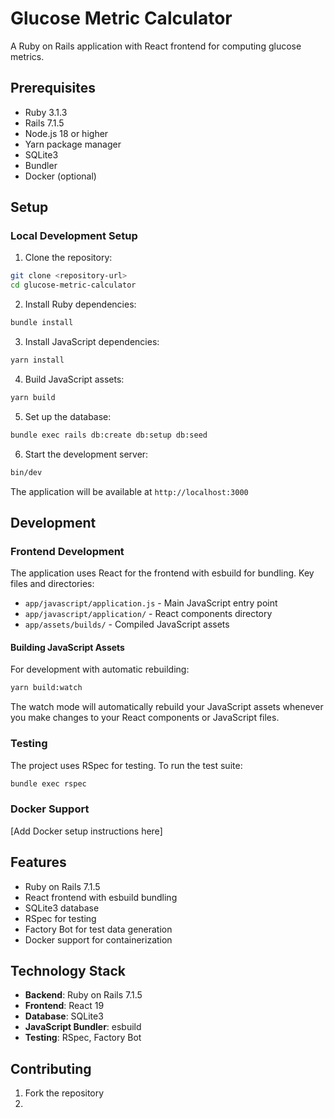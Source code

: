 # Glucose Metric Calculator

A Ruby on Rails application with React frontend for computing glucose metrics.

## Prerequisites

- Ruby 3.1.3
- Rails 7.1.5
- Node.js 18 or higher
- Yarn package manager
- SQLite3
- Bundler
- Docker (optional)

## Setup

### Local Development Setup

1. Clone the repository:
```bash
git clone <repository-url>
cd glucose-metric-calculator
```

2. Install Ruby dependencies:
```bash
bundle install
```

3. Install JavaScript dependencies:
```bash
yarn install
```

4. Build JavaScript assets:
```bash
yarn build
```

5. Set up the database:
```bash
bundle exec rails db:create db:setup db:seed
```

6. Start the development server:
```bash
bin/dev
```

The application will be available at `http://localhost:3000`

## Development

### Frontend Development

The application uses React for the frontend with esbuild for bundling. Key files and directories:

- `app/javascript/application.js` - Main JavaScript entry point
- `app/javascript/application/` - React components directory
- `app/assets/builds/` - Compiled JavaScript assets

#### Building JavaScript Assets

For development with automatic rebuilding:
```bash
yarn build:watch
```

The watch mode will automatically rebuild your JavaScript assets whenever you make changes to your React components or JavaScript files.

### Testing

The project uses RSpec for testing. To run the test suite:

```bash
bundle exec rspec
```

### Docker Support

[Add Docker setup instructions here]

## Features

- Ruby on Rails 7.1.5
- React frontend with esbuild bundling
- SQLite3 database
- RSpec for testing
- Factory Bot for test data generation
- Docker support for containerization

## Technology Stack

- **Backend**: Ruby on Rails 7.1.5
- **Frontend**: React 19
- **Database**: SQLite3
- **JavaScript Bundler**: esbuild
- **Testing**: RSpec, Factory Bot

## Contributing

1. Fork the repository
2. 
